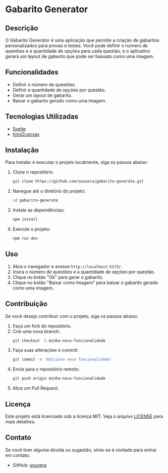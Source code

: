 # Gabarito Generator

## Descrição
O Gabarito Generator é uma aplicação que permite a criação de gabaritos personalizados para provas e testes. Você pode definir o número de questões e a quantidade de opções para cada questão, e o aplicativo gerará um layout de gabarito que pode ser baixado como uma imagem.

## Funcionalidades
- Definir o número de questões.
- Definir a quantidade de opções por questão.
- Gerar um layout de gabarito.
- Baixar o gabarito gerado como uma imagem.

## Tecnologias Utilizadas
- [Svelte](https://svelte.dev/)
- [html2canvas](https://html2canvas.hertzen.com/)

## Instalação
Para instalar e executar o projeto localmente, siga os passos abaixo:

1. Clone o repositório:
    ```bash
    git clone https://github.com/souzera/gabarito-generate.git
    ```

2. Navegue até o diretório do projeto:
    ```bash
    cd gabarito-generate
    ```

3. Instale as dependências:
    ```bash
    npm install
    ```

4. Execute o projeto:
    ```bash
    npm run dev
    ```

## Uso
1. Abra o navegador e acesse `http://localhost:5173/`.
2. Insira o número de questões e a quantidade de opções por questão.
3. Clique no botão "Ok" para gerar o gabarito.
4. Clique no botão "Baixar como Imagem" para baixar o gabarito gerado como uma imagem.

## Contribuição
Se você deseja contribuir com o projeto, siga os passos abaixo:

1. Faça um fork do repositório.
2. Crie uma nova branch:
    ```bash
    git checkout -b minha-nova-funcionalidade
    ```
3. Faça suas alterações e commit:
    ```bash
    git commit -m 'Adiciona nova funcionalidade'
    ```
4. Envie para o repositório remoto:
    ```bash
    git push origin minha-nova-funcionalidade
    ```
5. Abra um Pull Request.

## Licença
Este projeto está licenciado sob a licença MIT. Veja o arquivo [LICENSE](LICENSE) para mais detalhes.

## Contato
Se você tiver alguma dúvida ou sugestão, sinta-se à vontade para entrar em contato:
- GitHub: [souzera](https://github.com/souzera)